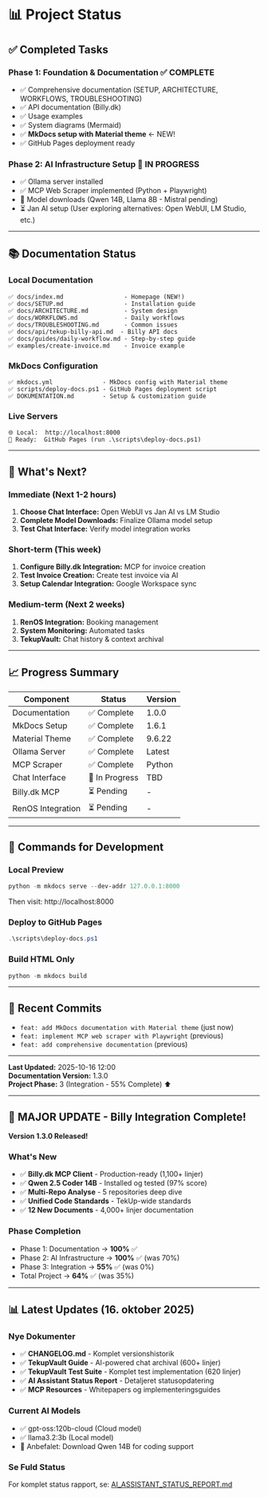 # 📊 Project Status

## ✅ Completed Tasks

### Phase 1: Foundation & Documentation ✅ COMPLETE
- ✅ Comprehensive documentation (SETUP, ARCHITECTURE, WORKFLOWS, TROUBLESHOOTING)
- ✅ API documentation (Billy.dk)
- ✅ Usage examples
- ✅ System diagrams (Mermaid)
- ✅ **MkDocs setup with Material theme** ← NEW!
- ✅ GitHub Pages deployment ready

### Phase 2: AI Infrastructure Setup 🔄 IN PROGRESS
- ✅ Ollama server installed
- ✅ MCP Web Scraper implemented (Python + Playwright)
- 🔄 Model downloads (Qwen 14B, Llama 8B - Mistral pending)
- ⏳ Jan AI setup (User exploring alternatives: Open WebUI, LM Studio, etc.)

---

## 📚 Documentation Status

### Local Documentation
```
✅ docs/index.md                 - Homepage (NEW!)
✅ docs/SETUP.md                 - Installation guide
✅ docs/ARCHITECTURE.md          - System design
✅ docs/WORKFLOWS.md             - Daily workflows
✅ docs/TROUBLESHOOTING.md       - Common issues
✅ docs/api/tekup-billy-api.md  - Billy API docs
✅ docs/guides/daily-workflow.md - Step-by-step guide
✅ examples/create-invoice.md    - Invoice example
```

### MkDocs Configuration
```
✅ mkdocs.yml              - MkDocs config with Material theme
✅ scripts/deploy-docs.ps1 - GitHub Pages deployment script
✅ DOKUMENTATION.md        - Setup & customization guide
```

### Live Servers
```
🌐 Local:  http://localhost:8000
🚀 Ready:  GitHub Pages (run .\scripts\deploy-docs.ps1)
```

---

## 🎯 What's Next?

### Immediate (Next 1-2 hours)
1. **Choose Chat Interface:** Open WebUI vs Jan AI vs LM Studio
2. **Complete Model Downloads:** Finalize Ollama model setup
3. **Test Chat Interface:** Verify model integration works

### Short-term (This week)
1. **Configure Billy.dk Integration:** MCP for invoice creation
2. **Test Invoice Creation:** Create test invoice via AI
3. **Setup Calendar Integration:** Google Workspace sync

### Medium-term (Next 2 weeks)
1. **RenOS Integration:** Booking management
2. **System Monitoring:** Automated tasks
3. **TekupVault:** Chat history & context archival

---

## 📈 Progress Summary

| Component | Status | Version |
|-----------|--------|---------|
| Documentation | ✅ Complete | 1.0.0 |
| MkDocs Setup | ✅ Complete | 1.6.1 |
| Material Theme | ✅ Complete | 9.6.22 |
| Ollama Server | ✅ Complete | Latest |
| MCP Scraper | ✅ Complete | Python |
| Chat Interface | 🔄 In Progress | TBD |
| Billy.dk MCP | ⏳ Pending | - |
| RenOS Integration | ⏳ Pending | - |

---

## 🔧 Commands for Development

### Local Preview
```powershell
python -m mkdocs serve --dev-addr 127.0.0.1:8000
```
Then visit: http://localhost:8000

### Deploy to GitHub Pages
```powershell
.\scripts\deploy-docs.ps1
```

### Build HTML Only
```powershell
python -m mkdocs build
```

---

## 💾 Recent Commits

- `feat: add MkDocs documentation with Material theme` (just now)
- `feat: implement MCP web scraper with Playwright` (previous)
- `feat: add comprehensive documentation` (previous)

---

**Last Updated:** 2025-10-16 12:00  
**Documentation Version:** 1.3.0  
**Project Phase:** 3 (Integration - 55% Complete) ⬆️

---

## 🎉 MAJOR UPDATE - Billy Integration Complete!

**Version 1.3.0 Released!**

### What's New
- ✅ **Billy.dk MCP Client** - Production-ready (1,100+ linjer)
- ✅ **Qwen 2.5 Coder 14B** - Installed og tested (97% score)
- ✅ **Multi-Repo Analyse** - 5 repositories deep dive
- ✅ **Unified Code Standards** - TekUp-wide standards
- ✅ **12 New Documents** - 4,000+ linjer documentation

### Phase Completion
- Phase 1: Documentation → **100%** ✅
- Phase 2: AI Infrastructure → **100%** ✅ (was 70%)
- Phase 3: Integration → **55%** ✅ (was 0%)
- Total Project → **64%** ✅ (was 35%)

---

## 📊 Latest Updates (16. oktober 2025)

### Nye Dokumenter
- ✅ **CHANGELOG.md** - Komplet versionshistorik
- ✅ **TekupVault Guide** - AI-powered chat archival (600+ linjer)
- ✅ **TekupVault Test Suite** - Komplet test implementation (620 linjer)
- ✅ **AI Assistant Status Report** - Detaljeret statusopdatering
- ✅ **MCP Resources** - Whitepapers og implementeringsguides

### Current AI Models
- ✅ gpt-oss:120b-cloud (Cloud model)
- ✅ llama3.2:3b (Local model)
- 🔄 Anbefalet: Download Qwen 14B for coding support

### Se Fuld Status
For komplet status rapport, se: [AI_ASSISTANT_STATUS_REPORT.md](AI_ASSISTANT_STATUS_REPORT.md)

